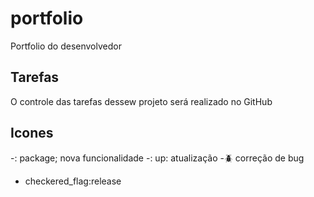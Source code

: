 # portfolio
Portfolio do  desenvolvedor

## Tarefas 

O controle das  tarefas dessew projeto será realizado  no  GitHub

## Icones

-: package; nova funcionalidade
-: up: atualização 
-:beetle: correção de bug
- checkered_flag:release